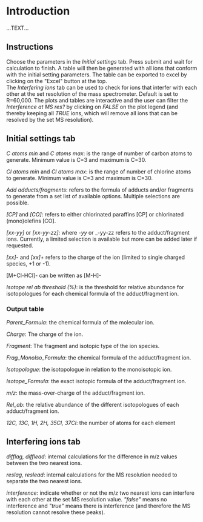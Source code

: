 
# Introduction
  
...TEXT...

## Instructions    
Choose the parameters in the _Initial settings_ tab. Press submit and wait for calculation to finish. A table will then be generated with all ions that conform with the initial setting parameters. The table can be exported to excel by clicking on the "Excel" button at the top.  
The _Interfering ions_ tab can be used to check for ions that interfer with each other at the set resolution of the mass spectrometer. Default is set to R=60,000. The plots and tables are interactive and the user can filter the _Interference at MS res?_ by clicking on _FALSE_ on the plot legend (and thereby keeping all _TRUE_ ions, which will remove all ions that can be resolved by the set MS resolution).


## Initial settings tab
  
_C atoms min_ and _C atoms max_: is the range of number of carbon atoms to generate. Minimum value is C=3 and maximum is C=30. 
  
_Cl atoms min_ and _Cl atoms max_: is the range of number of chlorine atoms to generate. Minimum value is C=3 and maximum is C=30.  
  
_Add adducts/fragments_: refers to the formula of adducts and/or fragments to generate from a set list of available options. Multiple selections are possible.  
  
_[CP]_ and _[CO]_: refers to either chlorinated paraffins [CP] or chlorinated (mono)olefins [CO]. 
  
_[xx-yy]_ or _[xx-yy-zz]_: where _-yy_ or _-yy-zz refers to the adduct/fragment ions. Currently, a limited selection is available but more can be added later if requested.  
  
_[xx]-_ and _[xx]+_ refers to the charge of the ion (limited to single charged species, +1 or -1).  
  
[M+Cl-HCl]- can be written as [M-H]-  
  
_Isotope rel ab threshold (%)_: is the threshold for relative abundance for isotopologues for each chemical formula of the adduct/fragment ion. 
  
### Output table  
  
_Parent_Formula_: the chemical formula of the molecular ion.  
  
_Charge_: The charge of the ion.  
  
_Fragment_: The fragment and isotopic type of the ion species.  
  
_Frag_MonoIso_Formula_: the chemical formula of the adduct/fragment ion.  
  
_Isotopologue_: the isotopologue in relation to the monoisotopic ion.  
  
_Isotope_Formula_: the exact isotopic formula of the adduct/fragment ion.  
  
_m/z_: the mass-over-charge of the adduct/fragment ion.  
  
_Rel_ab_: the relative abundance of the different isotopologues of each adduct/fragment ion.  
  
_12C, 13C, 1H, 2H, 35Cl, 37Cl_: the number of atoms for each element
  
## Interfering ions tab  
  
_difflag, difflead_: internal calculations for the difference in m/z values between the two nearest ions.  
  
_reslag, reslead_: internal calculations for the MS resolution needed to separate the two nearest ions.  
  
_interference_: indicate whether or not the m/z two nearest ions can interfere with each other at the set MS resolution value. _"false"_ means no interference and _"true"_ means there is interference (and therefore the MS resolution cannot resolve these peaks).  
  







